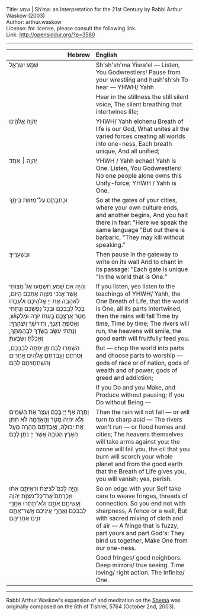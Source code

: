 <html>
<head></head>
<body>
Title: שמע | Sh’ma: an Interpretation for the 21st Century by Rabbi Arthur Waskow (2003)<br />
Author: arthur.waskow<br />
License: for license, please consult the following link.<br />
Link: <a href="http://opensiddur.org/?p=3580">http://opensiddur.org/?p=3580</a>
<p />
<hr />

<table style="margin-left: auto;margin-right: auto;" class="draggable">
<thead><tr><th id="x" style="text-align: right;">Hebrew</th><th style="text-align: left;">English</th></tr></thead>
<tbody>
<tr>
<td style="vertical-align:top;" width="46%">
<div class="liturgy"><span lang="he">
שְׁמַ֖ע יִשְׂרָאֵ֑ל
</span></div>
 </td>
  
 <td style="vertical-align:top;" width="53%">
<div class="english">
Sh'sh'sh'ma Yisra'el —
Listen, You Godwrestlers!
Pause from your wrestling and hush'sh'sh
To hear —
YHWH/ Yahh
</div></td>
</tr>


<tr>
 <td style="vertical-align:top;" width="46%">
 <div class="liturgy"><span lang="he">
 
</span></div>
 </td>
  
 <td style="vertical-align:top;" width="53%">
<div class="english">
Hear in the stillness the still silent voice,
The silent breathing that intertwines life;
</div></td>
</tr>


<tr>
 <td style="vertical-align:top;" width="46%">
 <div class="liturgy"><span lang="he">
 יְהוָ֥ה אֱלֹהֵ֖ינוּ 
</span></div>
 </td>
  
 <td style="vertical-align:top;" width="53%">
<div class="english">
YHWH/ Yahh elohenu
Breath of life is our God,
What unites all the varied
forces creating
all worlds into one-ness,
Each breath unique,
And all unified;
</div></td>
</tr>


<tr>
 <td style="vertical-align:top;" width="46%">
 <div class="liturgy"><span lang="he">
יְהוָ֥ה ׀ אֶחָֽד׃
</span></div>
 </td>
  
 <td style="vertical-align:top;" width="53%">
<div class="english">
YHWH / Yahh echad!
Yahh is One.
Listen, You Godwrestlers!
No one people alone
owns
this Unify-force;
YHWH / Yahh is One.
</div></td>
</tr>


<tr>
 <td style="vertical-align:top;" width="46%">
 <div class="liturgy"><span lang="he">
וּכְתַבְתָּ֛ם עַל־מְזוּזֹ֥ת בֵּיתֶ֖ךָ 
</span></div>
 </td>
  
 <td style="vertical-align:top;" width="53%">
<div class="english">
So at the gates of your cities,
where your own culture ends,
and another begins,
And you halt there in fear:
"Here we speak the same language
"But out there is barbaric,
"They may kill without speaking."
</div></td>
</tr>


<tr>
 <td style="vertical-align:top;" width="46%">
 <div class="liturgy"><span lang="he">
וּבִשְׁעָרֶֽיךָ׃
</span></div>
 </td>
  
 <td style="vertical-align:top;" width="53%">
<div class="english">
Then pause in the gateway to write on its wall
And to chant in its passage:
"Each gate is unique
"In the world that is One."
</div></td>
</tr>


<tr>
 <td style="vertical-align:top;" width="46%">
 <div class="liturgy"><span lang="he">
וְהָיָה אִם שָׁמֹעַ תִּשְׁמְעוּ 
אֶל מִצְוֹתַי 
אֲשֶׁר אָנֹכִי מְצַוֶּה אֶתְכֶם הַיּוֹם, 
לְאַהֲבָה אֶת יְיָ אֱלֹהֵיכֶם 
וּלְעָבְדוֹ בְּכָל לְבַבְכֶם וּבְכָל נַפְשְׁכֶם׃
וְנָתַתִּי מְטַר אַרְצְכֶם בְּעִתּוֹ יוֹרֶה וּמַלְקוֹשׁ, 
וְאָסַפְתָּ דְגָנֶךָ, 
וְתִירֹשְׁךָ וְיִצְהָרֶךָ: 
וְנָתַתִּי עֵשֶׂב בְּשָׂדְךָ לִבְהֶמְתֶּךָ, 
וְאָכַלְתָּ וְשָׂבָעְתָּ׃
</span></div>
 </td>
  
 <td style="vertical-align:top;" width="53%">
<div class="english">
If you listen, yes listen
to the teachings of YHWH/ Yahh,
the One Breath of Life,
that the world is One,
all its parts intertwined,
then the rains will fall
Time by time,
Time by time;
The rivers will run,
the heavens will smile,
the good earth will fruitfully feed you.
</div></td>
</tr>


<tr>
 <td style="vertical-align:top;" width="46%">
 <div class="liturgy"><span lang="he">
הִשָּׁמְרוּ לָכֶם 
פֶּן יִפְתֶּה לְבַבְכֶם, 
וְסַרְתֶּם 
וַעֲבַדְתֶּם אֱלֹהִים אֲחֵרִים 
וְהִשְׁתַּחֲוִיתֶם לָהֶם׃
</span></div>
 </td>
  
 <td style="vertical-align:top;" width="53%">
<div class="english">
But —
chop the world into parts
and choose parts to worship —
gods of race or of nation,
gods of wealth and of power,
gods of greed and addiction;
</div></td>
</tr>


<tr>
 <td style="vertical-align:top;" width="46%">
 <div class="liturgy"><span lang="he">
 
</span></div>
 </td>
  
 <td style="vertical-align:top;" width="53%">
<div class="english">
If you Do and you Make,
and Produce without pausing;
If you Do without Being —
</div></td>
</tr>


<tr>
 <td style="vertical-align:top;" width="46%">
 <div class="liturgy"><span lang="he">
וְחָרָה אַף יְיָ בָּכֶם וְעָצַר אֶת הַשָּׁמַיִם 
וְלֹא יִהְיֶה מָטָר 
וְהָאֲדָמָה 
לֹא תִתֵּן אֶת יְבוּלָהּ, 
וַאֲבַדְתֶּם מְהֵרָה 
מֵעַל הָאָרֶץ הַטֹּבָה 
אֲשֶׁר יְיָ נֹתֵן לָכֶם׃
</span></div>
 </td>
  
 <td style="vertical-align:top;" width="53%">
<div class="english">
Then the rain will not fall —
or will turn to sharp acid —
The rivers won't run —
or flood homes and cities;
The heavens themselves
will take arms against you:
the ozone will fail you,
the oil that you burn
will scorch your whole planet
and from the good earth
that the Breath of Life gives you,
you will vanish;
yes, perish.
</div></td>
</tr>


<tr>
 <td style="vertical-align:top;" width="46%">
 <div class="liturgy"><span lang="he">
וְהָיָ֣ה לָכֶם֮ לְצִיצִת֒ וּרְאִיתֶ֣ם אֹת֗וֹ וּזְכַרְתֶּם֙ אֶת־כָּל־מִצְוֺ֣ת יְהוָ֔ה וַעֲשִׂיתֶ֖ם אֹתָ֑ם וְלֹֽא־תָתֻ֜רוּ אַחֲרֵ֤י לְבַבְכֶם֙ וְאַחֲרֵ֣י עֵֽינֵיכֶ֔ם אֲשֶׁר־אַתֶּ֥ם זֹנִ֖ים אַחֲרֵיהֶֽם׃ 
</span></div>
 </td>
  
 <td style="vertical-align:top;" width="53%">
<div class="english">
So on edge with your Self
take care to weave fringes,
threads of connection.
So you end not with sharpness,
A fence or a wall,
But with sacred mixing
of cloth and of air —
A fringe that is fuzzy,
part yours and part God's:
They bind us together,
Make One from our one-ness.
</div></td>
</tr>


<tr>
 <td style="vertical-align:top;" width="46%">
 <div class="liturgy"><span lang="he">
</span></div>
 </td>
  
 <td style="vertical-align:top;" width="53%">
<div class="english">
Good fringes/ good neighbors.
Deep mirrors/ true seeing.
Time loving/ right action.
The Infinite/ One.
</div></td>
</tr>
</tbody></table>

<hr />

Rabbi Arthur Waskow's expansion of and meditation on the <a href="https://secure.wikimedia.org/wikipedia/en/wiki/Shema">Shema</a> was originally composed on the 6th of Tishrei, 5764 (October 2nd, 2003).
</body>
</html>